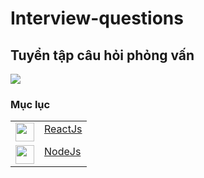 # Interview-questions
## Tuyển tập câu hỏi phỏng vấn

<img src="https://github.com/Ren0503/fullstack-interviews/blob/main/interviews.jpg?raw=true"/>

### Mục lục

<table>
  <tr>
    <td valign="top">
      <img src="https://upload.wikimedia.org/wikipedia/commons/thumb/a/a7/React-icon.svg/1200px-React-icon.svg.png" height="30" width="30" />
    </td>
    <td valign="top">
      <a href="#">ReactJs</a>
    </td>
  </tr>
  <tr>
    <td valign="top">
      <img src="https://bachasoftware.com/wp-content/uploads/elementor/thumbs/nodejslogo-p3zvdhaajh0bxurlgqp1gszveuzuf58gd4auf7uve8.png" height="30" width="30" />
    </td>
    <td valign="top">
      <a href="#">NodeJs</a>
    </td>
  </tr>
</table>

<div>

</div>

<br/>

